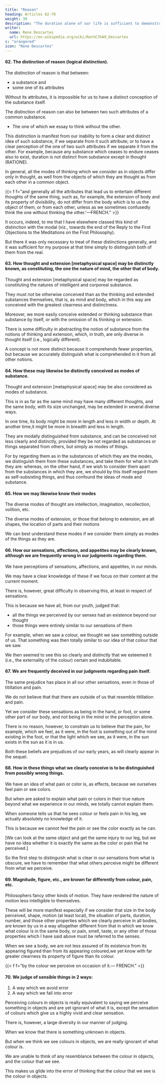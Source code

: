 ```yaml
---
title: "Reason"
heading: Articles 62-70
weight: 30
description: "The duration alone of our life is sufficient to demonstrate the existence of God"
writer:
  name: Rene Descartes
  url: https://en.wikipedia.org/wiki/Ren%C3%A9_Descartes
c: "orangered"
icon: "Rene Descartes"
---
```



#### 62. The distinction of reason (logical distinction).

The distinction of reason is that between:
- a substance and
- some one of its attributes

Without its attributes, it is impossible for us to have a distinct conception of the substance itself.

The distinction of reason can also be between two such attributes of a common substance.
- The one of which we essay to think without the other. 

This distinction is manifest from our inability to form a clear and distinct idea of such substance, if we separate from it such attribute; or to have a clear perception of the one of two such attributes if we separate it from the other. For example, because any substance which ceases to endure ceases also to exist, duration is not distinct from substance except in thought (RATIONE).

In general, all the modes of thinking which we consider as in objects differ only in thought, as well from the objects of which they are thought as from each other in a common object.

{{< f f="and generally all the attributes that lead us to entertain different thoughts of the same thing, such as, for example, the extension of body and its property of divisibility, do not differ from the body which is to us the object of them, or from each other, unless as we sometimes confusedly think the one without thinking the other.'—FRENCH." >}}

It occurs, indeed, to me that I have elsewhere classed this kind of distinction with the modal (viz., towards the end of the Reply to the First Objections to the Meditations on the First Philosophy).

But there it was only necessary to treat of these distinctions generally, and it was sufficient for my purpose at that time simply to distinguish both of them from the real.



#### 63. How thought and extension [metaphysical space] may be distinctly known, as constituting, the one the nature of mind, the other that of body.

Thought and extension [metaphysical space] may be regarded as constituting the natures of intelligent and corporeal substance.

They must not be otherwise conceived than as the thinking and extended substances themselves, that is, as mind and body, which in this way are conceived with the greatest clearness and distinctness.

Moreover, we more easily conceive extended or thinking substance than substance by itself, or with the omission of its thinking or extension. 

There is some difficulty in abstracting the notion of substance from the notions of thinking and extension, which, in truth, are only diverse in thought itself (i.e., logically different).

A concept is not more distinct because it comprehends fewer properties, but because we accurately distinguish what is comprehended in it from all other notions.


#### 64. How these may likewise be distinctly conceived as modes of substance.

Thought and extension [metaphysical space] may be also considered as modes of substance.

This is in as far as the same mind may have many different thoughts, and the same body, with its size unchanged, may be extended in several diverse ways.

In one time, its body might be  more in length and less in width or depth. At another time,it might be more in breadth and less in length.

They are modally distinguished from substance, and can be conceived not less clearly and distinctly, provided they be not regarded as substances or things separated from others, but simply as modes of things. 

For by regarding them as in the substances of which they are the modes, we distinguish them from these substances, and take them for what in truth they are: whereas, on the other hand, if we wish to consider them apart from the substances in which they are, we should by this itself regard them as self-subsisting things, and thus confound the ideas of mode and substance.


#### 65. How we may likewise know their modes

The diverse modes of thought are intellection, imagination, recollection, volition, etc.

The diverse modes of extension, or those that belong to extension, are all shapes, the location of parts and their motions

We can best understand these modes if we consider them simply as modes of the things as they are. 

<!-- and motion as far as it is concerned, provided we think merely of locomotion, without seeking to know the force that produces it, and which nevertheless I will essay to explain in its own place. -->



#### 66. How our sensations, affections, and appetites may be clearly known, although we are frequently wrong in our judgments regarding them.


 <!-- our sensations, affections, and appetites if we take care to comprehend in the judgments we form of them only that which is precisely contained in our perception of them, and of which we are immediately conscious.  -->


We have perceptions of sensations, affections, and appetites, in our minds. 

We may have a clear knowledge of these if we focus on their content at the current moment. 

There is, however, great difficulty in observing this, at least in respect of sensations.

This is because we have all, from our youth, judged that:
- all the things we perceived by our senses had an existence beyond our thought
- those things were entirely similar to our sensations of them

<!-- , that is, perceptions, we had of them.  -->

For example, when we saw a colour, we thought we saw something outside of us. That something was then totally similar to our idea of that colour that we saw.

 <!-- we were then conscious of. -->

<!-- From the habit of judging in this way,  -->

We then seemed to see this so clearly and distinctly that we esteemed it (i.e., the externality of the colour) certain and indubitable.


#### 67. We are frequently deceived in our judgments regarding pain itself.

The same prejudice has place in all our other sensations, even in those of titillation and pain. 

We do not believe that that there are outside of us that resemble titillation and pain.

Yet we consider these sensations as being in the hand, or foot, or some other part of our body, and not being  in the mind or the perception alone.

<!-- , or in our perception, but as . -->

There is no reason, however, to constrain us to believe that the pain, for example, which we feel, as it were, in the foot is something out of the mind existing in the foot, or that the light which we see, as it were, in the sun exists in the sun as it is in us.

Both these beliefs are prejudices of our early years, as will clearly appear in the sequel.


#### 68. How in these things what we clearly conceive is to be distinguished from possibly wrong things.

<!-- that in which we may be deceived. -->

<!-- Our sensations and thoughts give us notions of  -->
We have an idea of what pain or color is, as effects, because we ourselves feel pain or see colors. 

<!-- we should most carefully observe that we possess a clear and distinct knowledge of pain, colour, etc, when we consider them simply as sensations or thoughts -->

But when are asked to explain what pain or colors in their true nature beyond what we experience in our minds, we totally cannot explain them.  

 <!-- they are judged to be certain things subsisting beyond our mind, we are totally unable to form any conception of them. -->

When someone tells us that he sees colour or feels pain in his leg, we actually absolutely no knowledge of it. 

This is because we cannot feel the pain or see the color exactly as he can. 

[We can look at the same object and get the same injury to our leg, but we have no idea whether it is exactly the same as the color or pain that he perceived.]

<!-- this is exactly the same as if he said that he there saw or felt something of the nature of which he was entirely ignorant, or that he did not know what he saw or felt.  -->


So the first step to distinguish what is clear in our sensations from what is obscure, we have to remember that what others perceive might be different from what we perceive.  

<!-- For although, when less attentively examining his thoughts, a person may easily persuade himself that he has some knowledge of it, since he supposes that there is something resembling that sensation of colour or of pain of which he is conscious; 

yet, if he reflects on what the sensation of colour or pain represents to him as existing in a coloured body or in a wounded member, he will find that of such he has . -->


#### 69. Magnitude, figure, etc., are known far differently from colour, pain, etc.

Philosophers fancy other kinds of motion. They have rendered the nature of motion less intelligible to themselves.

These will be more manifest especially if we consider that size in the body perceived, shape, motion (at least local), the situation of parts, duration, number, and those other properties which we clearly perceive in all bodies, are known by us in a way altogether different from that in which we know what colour is in the same body, or pain, smell, taste, or any other of those properties which I have said above must be referred to the senses. 

When we see a body, we are not less assured of its existence from its appearing figured than from its appearing coloured,we yet know with far greater clearness its property of figure than its colour.

{{< f f="by the colour we perceive on occasion of it.— FRENCH." >}}


#### 70. We judge of sensible things in 2 ways:

1. A way which we avoid error
2. A way which we fall into error

Perceiving colours in objects is really equivalent to saying we perceive something in objects and are yet ignorant of what it is, except the sensation of colours which give us a highly vivid and clear sensation. 

There is, however, a large diversity in our manner of judging.

When we know that there is something unknown in objects. 

<!-- (that is, in things such as they are, from which the sensation reached us), so far are we from falling into error that, on the contrary, we thus rather provide against it, for we are less apt to judge rashly of a thing which we observe we do not know.  -->

But when we think we see colours in objects, we are really ignorant of what colour is. 

We are unable to think of any resemblance between the colour in objects, and the colour that we see. 

 <!-- yet because we do not observe this, or because there are in objects several properties, as size, figure, number, etc., which, as we clearly know, exist, or may exist in them as they are perceived by our senses or conceived by our understanding,  -->

This makes us glide into the error of thinking that the colour that we see is the colour in objects. 

<!-- and thereafter of supposing that we have a clear perception of what is in no way perceived by us. -->
